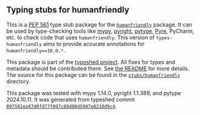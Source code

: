 ## Typing stubs for humanfriendly

This is a [PEP 561](https://peps.python.org/pep-0561/)
type stub package for the [`humanfriendly`](https://github.com/xolox/python-humanfriendly) package.
It can be used by type-checking tools like
[mypy](https://github.com/python/mypy/),
[pyright](https://github.com/microsoft/pyright),
[pytype](https://github.com/google/pytype/),
[Pyre](https://pyre-check.org/),
PyCharm, etc. to check code that uses `humanfriendly`. This version of
`types-humanfriendly` aims to provide accurate annotations for
`humanfriendly==10.0.*`.

This package is part of the [typeshed project](https://github.com/python/typeshed).
All fixes for types and metadata should be contributed there.
See [the README](https://github.com/python/typeshed/blob/main/README.md)
for more details. The source for this package can be found in the
[`stubs/humanfriendly`](https://github.com/python/typeshed/tree/main/stubs/humanfriendly)
directory.

This package was tested with
mypy 1.14.0,
pyright 1.1.389,
and pytype 2024.10.11.
It was generated from typeshed commit
[`097581ea47d0fd77f097c88d80d5947e0218d9c4`](https://github.com/python/typeshed/commit/097581ea47d0fd77f097c88d80d5947e0218d9c4).